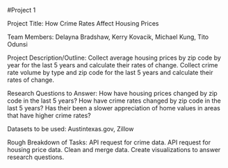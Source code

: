 #Project 1

Project Title: How Crime Rates Affect Housing Prices

Team Members: Delayna Bradshaw, Kerry Kovacik, Michael Kung, Tito Odunsi

Project Description/Outline: 
Collect average housing prices by zip code by year for the last 5 years and calculate their rates of change. Collect crime rate volume by type and zip code for the last 5 years and calculate their rates of change.

Research Questions to Answer: 
How have housing prices changed by zip code in the last 5 years?
How have crime rates changed by zip code in the last 5 years?
Has their been a slower appreciation of home values in areas that have higher crime rates?

Datasets to be used: Austintexas.gov, Zillow

Rough Breakdown of Tasks: 
API request for crime data.
API request for housing price data.
Clean and merge data. 
Create visualizations to answer research questions.

